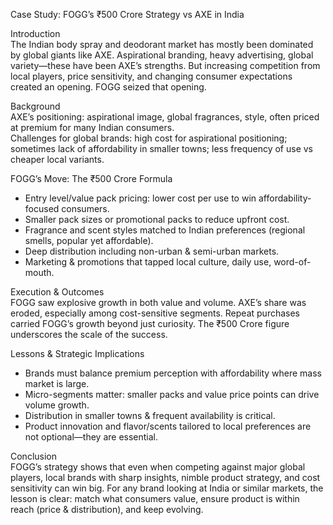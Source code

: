 Case Study: FOGG’s ₹500 Crore Strategy vs AXE in India

Introduction  
The Indian body spray and deodorant market has mostly been dominated by global giants like AXE. Aspirational branding, heavy advertising, global variety—these have been AXE’s strengths. But increasing competition from local players, price sensitivity, and changing consumer expectations created an opening. FOGG seized that opening.  

Background  
AXE’s positioning: aspirational image, global fragrances, style, often priced at premium for many Indian consumers.  
Challenges for global brands: high cost for aspirational positioning; sometimes lack of affordability in smaller towns; less frequency of use vs cheaper local variants.

FOGG’s Move: The ₹500 Crore Formula  
- Entry level/value pack pricing: lower cost per use to win affordability-focused consumers.  
- Smaller pack sizes or promotional packs to reduce upfront cost.  
- Fragrance and scent styles matched to Indian preferences (regional smells, popular yet affordable).  
- Deep distribution including non-urban & semi-urban markets.  
- Marketing & promotions that tapped local culture, daily use, word-of-mouth.

Execution & Outcomes  
FOGG saw explosive growth in both value and volume. AXE’s share was eroded, especially among cost-sensitive segments. Repeat purchases carried FOGG’s growth beyond just curiosity. The ₹500 Crore figure underscores the scale of the success.

Lessons & Strategic Implications  
- Brands must balance premium perception with affordability where mass market is large.  
- Micro-segments matter: smaller packs and value price points can drive volume growth.  
- Distribution in smaller towns & frequent availability is critical.  
- Product innovation and flavor/scents tailored to local preferences are not optional—they are essential.  

Conclusion  
FOGG’s strategy shows that even when competing against major global players, local brands with sharp insights, nimble product strategy, and cost sensitivity can win big. For any brand looking at India or similar markets, the lesson is clear: match what consumers value, ensure product is within reach (price & distribution), and keep evolving.
